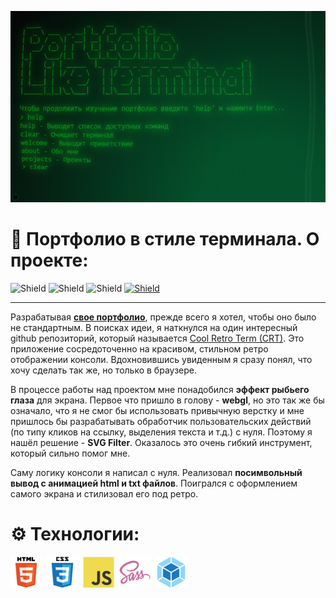 ![Скриншот сайта](https://raw.githubusercontent.com/lespend/portfolio-like-terminal/master/src/assets/git1.png)
# :floppy_disk: Портфолио в стиле терминала. О проекте:
![Shield](https://img.shields.io/badge/Javascript-f0db4f?style=for-the-badge&logo=javascript&logoColor=black)
![Shield](https://img.shields.io/badge/Webpack-gray?style=for-the-badge&logo=webpack&logoColor=white)
![Shield](https://img.shields.io/badge/SCSS-ff69b4?style=for-the-badge&logo=sass&logoColor=white)
[![Shield](https://img.shields.io/badge/Ссылка%20на%20сайт-f?style=for-the-badge)](https://lespend.github.io/portfolio-like-terminal/)

___
Разрабатывая [**свое портфолио**](https://lespend.github.io/portfolio-like-terminal/), прежде всего я хотел, чтобы оно было не стандартным. В поисках идеи, я наткнулся на один интересный github репозиторий, который называется [Cool Retro Term (CRT)](https://github.com/Swordfish90/cool-retro-term). Это приложение сосредоточенно на красивом, стильном ретро отображении консоли. Вдохновившись увиденным я сразу понял, что хочу сделать так же, но только в браузере.

В процессе работы над проектом мне понадобился **эффект рыбьего глаза** для экрана. Первое что пришло в голову - **webgl**, но это так же бы означало, что я не смог бы использовать привычную верстку и мне пришлось бы разрабатывать обработчик пользовательских действий (по типу кликов на ссылку, выделения текста и т.д.) с нуля. Поэтому я нашёл решение - **SVG Filter**. Оказалось это очень гибкий инструмент, который сильно помог мне.

Саму логику консоли я написал с нуля. Реализовал **посимвольный вывод с анимацией html и txt файлов**. Поигрался с оформлением самого экрана и стилизовал его под ретро.

# :gear: Технологии:
<div>
<img src="https://raw.githubusercontent.com/devicons/devicon/1119b9f84c0290e0f0b38982099a2bd027a48bf1/icons/html5/html5-original-wordmark.svg" width=50>&nbsp;
<img src="https://raw.githubusercontent.com/devicons/devicon/1119b9f84c0290e0f0b38982099a2bd027a48bf1/icons/css3/css3-original-wordmark.svg" width=50>&nbsp;
<img src="https://raw.githubusercontent.com/devicons/devicon/1119b9f84c0290e0f0b38982099a2bd027a48bf1/icons/javascript/javascript-original.svg" width=50>&nbsp;
<img src="https://raw.githubusercontent.com/devicons/devicon/1119b9f84c0290e0f0b38982099a2bd027a48bf1/icons/sass/sass-original.svg" width=50>&nbsp;
<img src="https://raw.githubusercontent.com/devicons/devicon/1119b9f84c0290e0f0b38982099a2bd027a48bf1/icons/webpack/webpack-original.svg" width=50>&nbsp;